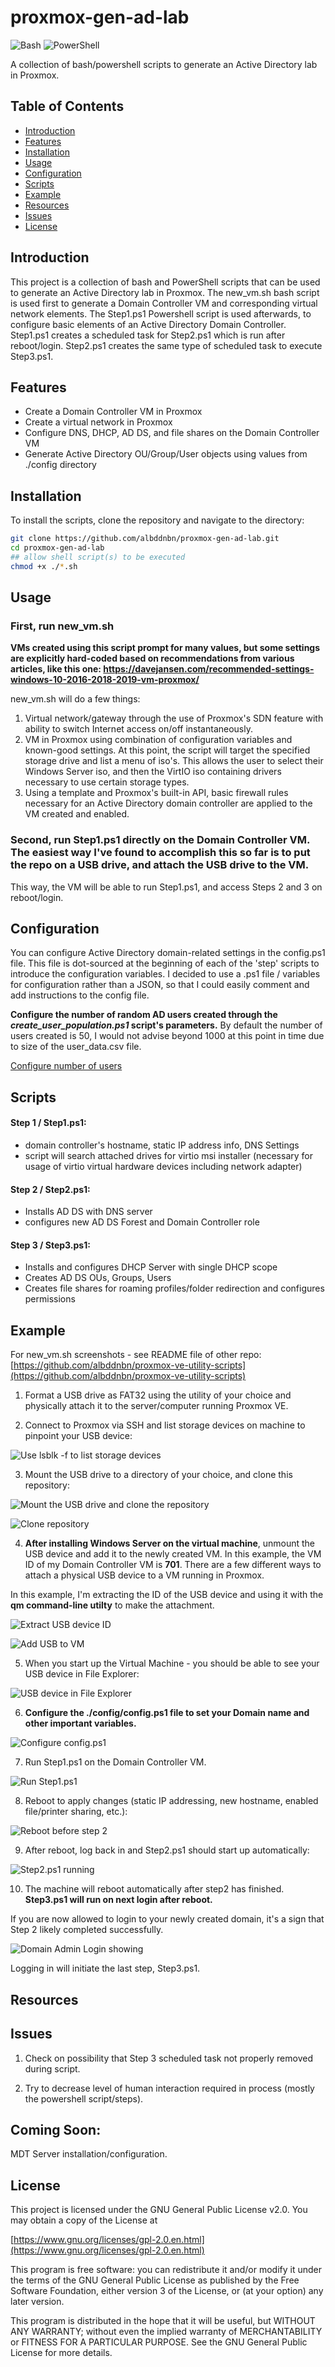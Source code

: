 # proxmox-gen-ad-lab
![Bash](https://img.shields.io/badge/language-Bash-blue.svg)
![PowerShell](https://img.shields.io/badge/language-PowerShell-green.svg)


A collection of bash/powershell scripts to generate an Active Directory lab in Proxmox.

## Table of Contents

- [Introduction](#introduction)
- [Features](#features)
- [Installation](#installation)
- [Usage](#usage)
- [Configuration](#configuration)
- [Scripts](#scripts)
- [Example](#example)
- [Resources](#resources)
- [Issues](#issues)
- [License](#license)

## Introduction

This project is a collection of bash and PowerShell scripts that can be used to generate an Active Directory lab in Proxmox.
The new_vm.sh bash script is used first to generate a Domain Controller VM and corresponding virtual network elements.
The Step1.ps1 Powershell script is used afterwards, to configure basic elements of an Active Directory Domain Controller. Step1.ps1 creates a scheduled task for Step2.ps1 which is run after reboot/login. Step2.ps1 creates the same type of scheduled task to execute Step3.ps1.

## Features

- Create a Domain Controller VM in Proxmox
- Create a virtual network in Proxmox
- Configure DNS, DHCP, AD DS, and file shares on the Domain Controller VM
- Generate Active Directory OU/Group/User objects using values from ./config directory

## Installation

To install the scripts, clone the repository and navigate to the directory:

```sh
git clone https://github.com/albddnbn/proxmox-gen-ad-lab.git
cd proxmox-gen-ad-lab
## allow shell script(s) to be executed
chmod +x ./*.sh
```

## Usage

### First, run new_vm.sh
<b>VMs created using this script prompt for many values, but some settings are explicitly hard-coded based on recommendations from various articles, like this one: https://davejansen.com/recommended-settings-windows-10-2016-2018-2019-vm-proxmox/</b>

new_vm.sh will do a few things:

1. Virtual network/gateway through the use of Proxmox's SDN feature with ability to switch Internet access on/off instantaneously.
2. VM in Proxmox using combination of configuration variables and known-good settings. At this point, the script will target the specified storage drive and list a menu of iso's. This allows the user to select their Windows Server iso, and then the VirtIO iso containing drivers necessary to use certain storage types.
3. Using a template and Proxmox's built-in API, basic firewall rules necessary for an Active Directory domain controller are applied to the VM created and enabled.

### Second, run Step1.ps1 directly on the Domain Controller VM. The easiest way I've found to accomplish this so far is to put the repo on a USB drive, and attach the USB drive to the VM.

This way, the VM will be able to run Step1.ps1, and access Steps 2 and 3 on reboot/login.

## Configuration
You can configure Active Directory domain-related settings in the config.ps1 file. This file is dot-sourced at the beginning of each of the 'step' scripts to introduce the configuration variables. I decided to use a .ps1 file / variables for configuration rather than a JSON, so that I could easily comment and add instructions to the config file.

<b>Configure the number of random AD users created through the <i>create_user_population.ps1</i> script's parameters.</b> By default the number of users created is 50, I would not advise beyond 1000 at this point in time due to size of the user_data.csv file.

[Configure number of users](img/specify_num_users_012.png)

## Scripts

#### Step 1 / Step1.ps1:
- domain controller's hostname, static IP address info, DNS Settings
- script will search attached drives for virtio msi installer (necessary for usage of virtio virtual hardware devices including network adapter)

#### Step 2 / Step2.ps1:
- Installs AD DS with DNS server
- configures new AD DS Forest and Domain Controller role

#### Step 3 / Step3.ps1:
- Installs and configures DHCP Server with single DHCP scope
- Creates AD DS OUs, Groups, Users
- Creates file shares for roaming profiles/folder redirection and configures permissions

## Example

For new_vm.sh screenshots - see README file of other repo: [https://github.com/albddnbn/proxmox-ve-utility-scripts](https://github.com/albddnbn/proxmox-ve-utility-scripts)

1. Format a USB drive as FAT32 using the utility of your choice and physically attach it to the server/computer running Proxmox VE.

2. Connect to Proxmox via SSH and list storage devices on machine to pinpoint your USB device:

![Use lsblk -f to list storage devices](img/list_usb_001.png)

3. Mount the USB drive to a directory of your choice, and clone this repository:

![Mount the USB drive and clone the repository](img/mount_usb_002.png)

![Clone repository](img/clone_repo_003.png)

4. <b>After installing Windows Server on the virtual machine</b>, unmount the USB device and add it to the newly created VM. In this example, the VM ID of my Domain Controller VM is <b>701</b>. There are a few different ways to attach a physical USB device to a VM running in Proxmox.

In this example, I'm extracting the ID of the USB device and using it with the <b>qm command-line utilty</b> to make the attachment.

![Extract USB device ID](img/get_usb_id_004.png)

![Add USB to VM](img/add_usb_to_vm_005.png)

5. When you start up the Virtual Machine - you should be able to see your USB device in File Explorer:

![USB device in File Explorer](img/should_see_usb_when_vm_starts_006.png)

6. <b>Configure the ./config/config.ps1 file to set your Domain name and other important variables.</b>

![Configure config.ps1](img/configure_config_ps1_007.png)

7. Run Step1.ps1 on the Domain Controller VM.

![Run Step1.ps1](img/running_Step1_008.png)

8. Reboot to apply changes (static IP addressing, new hostname, enabled file/printer sharing, etc.):

![Reboot before step 2](img/reboot_before_step2_009.png)

9. After reboot, log back in and Step2.ps1 should start up automatically:

![Step2.ps1 running](img/step2_startup_onlogin_010.png)

10. The machine will reboot automatically after step2 has finished. <b>Step3.ps1 will run on next login after reboot.</b>

If you are now allowed to login to your newly created domain, it's a sign that Step 2 likely completed successfully.

![Domain Admin Login showing](img/step2_successful_011.png)

Logging in will initiate the last step, Step3.ps1.

## Resources

## Issues

1. Check on possibility that Step 3 scheduled task not properly removed during script.

2. Try to decrease level of human interaction required in process (mostly the powershell script/steps).

## Coming Soon:

MDT Server installation/configuration.

## License

This project is licensed under the GNU General Public License v2.0. You may obtain a copy of the License at

[https://www.gnu.org/licenses/gpl-2.0.en.html](https://www.gnu.org/licenses/gpl-2.0.en.html)

This program is free software: you can redistribute it and/or modify it under the terms of the GNU General Public License as published by the Free Software Foundation, either version 3 of the License, or (at your option) any later version.

This program is distributed in the hope that it will be useful, but WITHOUT ANY WARRANTY; without even the implied warranty of MERCHANTABILITY or FITNESS FOR A PARTICULAR PURPOSE. See the GNU General Public License for more details.

